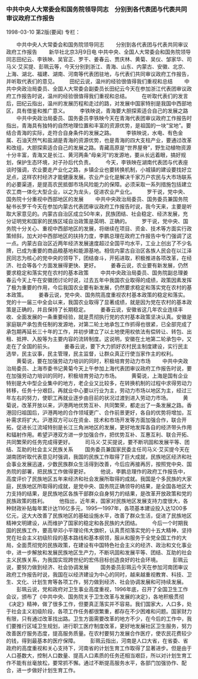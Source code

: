 ### 中共中央人大常委会和国务院领导同志　分别到各代表团与代表共同审议政府工作报告

1998-03-10
第2版(要闻)
专栏：

　　中共中央人大常委会和国务院领导同志
　　分别到各代表团与代表共同审议政府工作报告
　　新华社北京3月9日电  中共中央、全国人大常委会和国务院领导同志田纪云、李铁映、吴官正、罗干、姜春云、贾庆林、黄菊、吴仪、邹家华、司马义·艾买提、彭珮云等，今天分别到浙江、青海、山东、内蒙古、安徽、北京、上海、湖北、福建、湖南、河南等代表团驻地，与代表们共同审议政府工作报告，并听取代表们的意见。
　　田纪云说，温州的经验很值得我们重视和总结
　　中共中央政治局委员、全国人大常委会副委员长田纪云今天在参加浙江代表团审议政府工作报告时说，温州的经验很值得我们重视和总结。
　　在听取代表们的发言后，田纪云指出，温州的发展历程和走过的路，对发展中国家特别是我国中西部地区，具有借鉴和推广意义。
　　李铁映说，青海要大胆探索适合自己的发展之路
　　中共中央政治局委员、国务委员李铁映今天在青海代表团审议政府工作报告时指出，青海具有独特的自然地理位置和丰富的资源优势，是祖国的一块“宝地”。要结合青海的实际，走符合自身条件的发展之路。
　　李铁映说，水电、有色金属、石油天然气和盐湖是青海的资源优势，也是青海的四大支柱产业，要通过改革和改组，大胆探索适合自己的发展之路。青藏高原是“世界屋脊”，野生动植物资源十分丰富，青海又是长江、黄河两条“母亲河”的发源地，要从长远着眼，搞好规划，保护生态环境，对子孙后代负责。
　　今天，李铁映在湖南代表团与代表座谈时强调，农业要走产业化之路，乡镇企业也要转换机制，小城镇的建设要找好立足点，这样农村经济才能健康发展。农业产业化是解决千家万户农民与大市场联系的必要渠道，是提高农民抵御市场风险能力的保障。必须采取一系列措施包括建立农工商一体化大型企业，以之为龙头，促进农业产业化。
　　罗干说，党中央、国务院十分重视中西部地区的发展
　　中共中央政治局委员、国务委员兼国务院秘书长罗干今天在参加内蒙古代表团审议政府工作报告时说，我今天来，主要是听取大家意见的。内蒙古自治区成立50年来，民族团结、社会稳定、经济发展，充分证明党和国家的民族区域自治政策是英明、正确的。
　　罗干说，党中央、国务院十分关心、重视中西部地区的发展，将继续在项目、资金、技术等方面实行政策倾斜，加大对中西部地区的扶持力度，李鹏总理在政府工作报告中专门强调了这一点。内蒙古自治区近两年经济发展速度超过全国平均水平，工业上创出了不少名牌，已成为重要的商品粮基地和能源基地。相信内蒙古自治区各族人民会在以江泽民同志为核心的党中央的领导下，团结奋斗，开拓进取，积极推进各项改革，在经济、社会等各个方面发展得更快、更好。
　　姜春云说，农业要有新发展，仍然要求稳定和落实党在农村的基本政策
　　中共中央政治局委员、国务院副总理姜春云今天上午在安徽团讨论时说，过去五年中我国农业取得的成绩，政策因素发挥了极为重要的作用，今后我国农业要有新发展，仍然要求稳定和落实党在农村的基本政策。
　　姜春云说，党中央、国务院高度重视农村基本政策的稳定和落实。党的十一届三中全会以来，我国农业取得了显著成绩，就是因为党在农村的基本政策是正确的，并且保持了长期稳定。
　　姜春云说，安徽省这几年农业连续丰收、全面发展的一条重要经验，就是贯彻执行党的农村基本政策坚决认真。安徽是家庭联产承包责任制的发源地，对第二轮土地承包工作抓得也很紧，已全部完成了承包期再延长三十年的工作，并初步建立了以土地使用权依法有偿转让、转包、出租、抵押、入股等为主要内容的流转制度。这说明，安徽在土地第二轮承包中，又走在了全国的前头。
　　姜春云说，要下大力抓好农村民主制度建设，实行民主选举，民主议事，民主管理，民主监督，让群众真正行使当家作主的权利。
　　黄菊说，要在加强劳动力培训的同时，积极培育劳动力市场
　　中共中央政治局委员、上海市委书记黄菊今天上午参加上海代表团审议政府工作报告时说，要在加强劳动力培训的同时，积极培育劳动力市场。
　　黄菊说，上海是国有企业特别是大中型企业集中的地方，老企业又比较多，在转换机制的过程中求得劳动力转移，任务十分艰巨。再就业中心要以行业为主，劳动力市场以地区为主，经过三年左右的努力，使职工再就业逐步由目前的状况过渡到进入劳动力市场。
　　黄菊说，改革开放以来，沪港两地优势互补、共同繁荣，都走出了一条发展之路。香港回归祖国后，沪港两地的合作领域更广、合作前景更好，各自的优势将增加，互补需求将扩大。沪港双方可以在资金、技术和市场开发等方面加强合作，联合开拓，促进长江流域特别是长江三角洲地区的发展，更好地发挥各自的经济带头作用和辐射作用。希望沪港双方进一步加强合作，把优势互补、互惠互利、联合开拓、共同繁荣的任务完成得更好。
　　司马义·艾买提说，要不断巩固和发展平等、团结、互助的社会主义民族关系
　　国务委员兼国家民委主任司马义·艾买提今天在湖南团听取代表意见时强调，我国的民族工作取得了巨大成就，民族地区经济和社会事业发展迅速，少数民族群众生活得到改善，今后应再接再厉，按照党中央、国务院的部署，把民族工作做得更好。
　　他说，李鹏总理作的政府工作报告中，高度评价了民族地区五年来经济和社会发展所取得的成就。我国是个多民族的大家庭，民族地区所取得的成就，是党中央、国务院正确领导的结果，是全国各地区大力支持的结果，是民族地区各族干部群众自身努力的结果，是改革开放政策和党的民族政策的胜利。
　　他指出，近年来，国家对民族地区发展支持力度很大，各种财政补贴每年累计达116亿多元，1995—1997年，各项基本建设投入达1200多亿元，这大大改善了民族地区的基础设施水平，改善了群众生活，促进了民族地区精神文明建设，从而维护了国家的稳定和各民族的大团结。
　　今后一个时期我国的民族工作，要高举邓小平理论伟大旗帜，认真贯彻落实党的十五大精神，坚持党在社会主义初级阶段的基本路线和基本纲领，服从和服务于全党全国工作的大局，全面贯彻党的民族政策，在建设有中国特色社会主义的经济、政治和文化事业中，进一步解放和发展民族地区生产力，不断巩固和发展平等、团结、互助的社会主义民族关系，为我国实现跨世纪的宏伟目标创造良好的社会环境。
　　彭珮云说，要努力做到经济、社会协调发展
　　国务委员彭珮云今天在参加河南团审议政府工作报告时说，我国在以经济建设为中心的同时，越来越重视教育、科技、卫生、文化、计划生育等各项工作，努力做到经济、社会协调发展和可持续发展。
　　彭珮云说，党和政府对卫生事业高度重视，1996年底，召开了全国卫生工作会议，颁布了《中共中央、国务院关于卫生改革与发展的决定》，各地积极贯彻《决定》精神，做了很多工作，但要真正落实并不容易。我们国家大，人口多，处于社会主义初级阶段，各项工作任务都很繁重，都存在不少困难和问题。国家财力有限，只有通过改革找出路。卫生方面需要改革的地方不少，在今后的工作中，我们要推行区域卫生规划，进行职工医疗制度改革，更好地发展社区卫生服务，努力改善医疗服务态度，提高服务质量。在农村要努力发展合作医疗，使农民花费较少的钱，得到最基本的医疗保障。
　　彭珮云指出，河南是人口大省，在省委、省政府的高度重视和关心支持下，河南省的计划生育工作取得了显著进步。但是由于人口基数大，控制人口数量、提高人口素质的任务还相当艰巨，所以对计划生育工作不能有丝毫放松，要常抓不懈。通过不断提高服务水平，各部门加强协作、配合，进一步做好计划生育工作。
